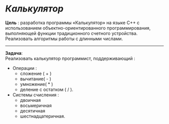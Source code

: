 ﻿***Калькулятор***
====================================
**Цель** : разработка программы «Калькулятор» на языке С++ с использованием объектно-ориентированного программирования, выполняющей функции традиционного счетного устройства. Реализовать алгоритмы работы с длинными числами.

-----------
**Задача**:  
 Pеализовать калькулятор программист, поддерживающий :
 - Операции : 
	* сложение ( + )
	* вычитание( - )
	* умножение( * )
	* деление с остатком ( / ).
 - Системы счисления :
	* двоичная
	* восьмеричная
	* десятичная
	* шестнадцатеричная. 

 
